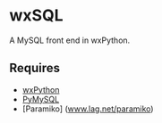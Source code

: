 # wxSQL

A MySQL front end in wxPython.

## Requires

* [wxPython](www.wxpython.org)
* [PyMySQL](github.com/petehunt/PyMySQL)
* [Paramiko] (www.lag.net/paramiko)
